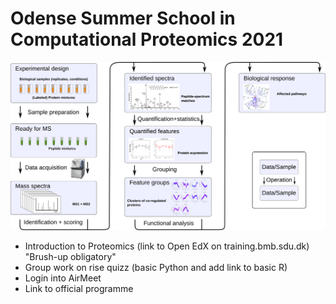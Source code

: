 # Odense Summer School in Computational Proteomics 2021
![Workflow](./assets/MSWorkflow2.png)

- Introduction to Proteomics (link to Open EdX on training.bmb.sdu.dk) "Brush-up obligatory"
- Group work on rise quizz (basic Python and add link to basic R)
- Login into AirMeet
- Link to official programme


